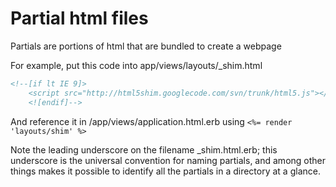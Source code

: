 # Partial html files

Partials are portions of html that are bundled to create a webpage

For example, put this code into app/views/layouts/_shim.html
```html
<!--[if lt IE 9]>
    <script src="http://html5shim.googlecode.com/svn/trunk/html5.js"></script>
    <![endif]-->
```
And reference it in /app/views/application.html.erb using `<%= render 'layouts/shim' %>`

Note the leading underscore on the filename _shim.html.erb; this underscore is the universal convention for naming partials, and among other things makes it possible to identify all the partials in a directory at a glance.
